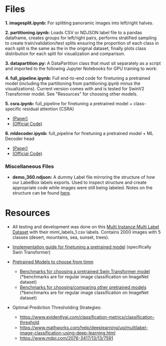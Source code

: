# Files

**1. imagesplit.ipynb:** For splitting panoramic images into left/right halves.

**2. partitioning.ipynb:** Loads CSV or NDJSON label file to a pandas dataframe, creates groups for left/right pairs, performs stratified sampling to create train/validation/test splits ensuring the proportion of each class in each split is the same as the in the original dataset, finally plots class distribution for each split for visualization and comparison.

**3. datapartition.py:** A DataPartition class that must sit separately as a script and imported to the following Jupyter Notebooks for GPU training to work:

**4. full_pipeline.ipynb:** Full end-to-end code for finetuning a pretrained model (including the partitioning from partitioning.ipynb minus the visualizations). Current version comes with and is tested for SwinV2 Transformer model. See "Resources" for choosing other models.

**5. csra.ipynb:** full_pipeline for finetuning a pretrained model + class-specific residual attention (CSRA)
   - [ (Paper) ](https://arxiv.org/pdf/2108.02456v2 )
   - [ (Official Code) ](https://github.com/Kevinz-code/CSRA/blob/master/pipeline/csra.py)

**6. mldecoder.ipynb:** full_pipeline for finetuning a pretrained model + ML Decoder head
   - [ (Paper) ](https://arxiv.org/pdf/2111.12933v2)
   - [ (Official Code) ](https://github.com/Alibaba-MIIL/ML_Decoder/blob/main/src_files/ml_decoder/ml_decoder.py)

### Miscellaneous Files
- **demo_360.ndjson:** A dummy Label file mirroring the structure of how our LabelBox labels exports. Used to inspect structure and create appropriate code while images were still being labeled. Notes on the structure can be found [here](https://docs.google.com/document/d/1F8RFUZPHlVVkZzpF3bIoOaOA62DqiIFhOYRDARhMce8/edit?usp=sharing).

# Resources
- All testing and development was done on this [Multi Instance Multi Label Dataset](https://www.kaggle.com/datasets/twopothead/miml-image-data) with their miml_labels_1.csv labels. Contains 2000 images with 5 classes (desert, mountains, sea, sunset, trees).

- [Implementation guide for finetuning a pretrained model](https://www.kaggle.com/code/gohweizheng/swin-transformer-beginner-friendly-notebook#1.-Introduction) (specifically Swin Transformer)

- [Pretrained Models to choose from timm](https://huggingface.co/models?library=timm)
  - [Benchmarks for choosing a pretrained Swin Transformer model](https://github.com/microsoft/Swin-Transformer/blob/main/MODELHUB.md#imagenet-22k-pretrained-swin-moe-models)
    (*benchmarks are for regular image classification on ImageNet dataset)
  - [Benchmarks for choosing/comparing other pretrained models](https://paperswithcode.com/sota/image-classification-on-imagenet)
    (*benchmarks are for regular image classification on ImageNet dataset)

- Optimal Prediction Thresholding Strategies:
  - https://www.evidentlyai.com/classification-metrics/classification-threshold
  - https://www.mathworks.com/help/deeplearning/ug/multilabel-image-classification-using-deep-learning.html
  - https://www.mdpi.com/2076-3417/13/13/7591
 
    
